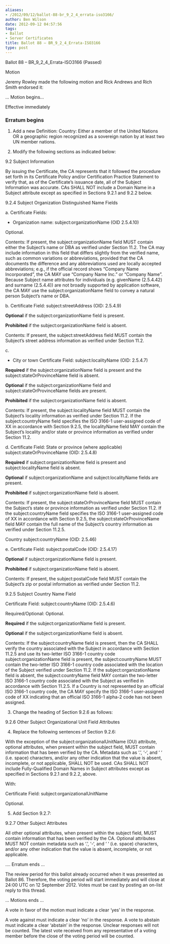 ```yaml
---
aliases:
- /2012/09/12/ballot-88-br_9_2_4_errata-iso3166/
author: Ben Wilson
date: 2012-09-12 04:57:56
tags:
- Ballot
- Server Certificates
title: Ballot 88 – BR_9_2_4_Errata-ISO3166
type: post
---
```


Ballot 88 – BR_9_2_4_Errata-ISO3166 (Passed)

Motion

Jeremy Rowley made the following motion and Rick Andrews and Rich Smith endorsed it:

… Motion begins…

Effective immediately

### Erratum begins

1. Add a new Definition: Country: Either a member of the United Nations OR a geographic region recognized as a sovereign nation by at least two UN member nations.

1. Modify the following sections as indicated below:

9.2 Subject Information

By issuing the Certificate, the CA represents that it followed the procedure set forth in its Certificate Policy and/or Certification Practice Statement to verify that, as of the Certificate’s issuance date, all of the Subject Information was accurate. CAs SHALL NOT include a Domain Name in a Subject attribute except as specified in Sections 9.2.1 and 9.2.2 below.

9.2.4 Subject Organization Distinguished Name Fields

a. Certificate Fields:

- Organization name: subject:organizationName (OID 2.5.4.10)

Optional.

Contents: If present, the subject:organizationName field MUST contain either the Subject’s name or DBA as verified under Section 11.2. The CA may include information in this field that differs slightly from the verified name, such as common variations or abbreviations, provided that the CA documents the difference and any abbreviations used are locally accepted abbreviations; e.g., if the official record shows “Company Name Incorporated”, the CA MAY use “Company Name Inc.” or “Company Name”. Because Subject name attributes for individuals (e.g. givenName (2.5.4.42) and surname (2.5.4.4)) are not broadly supported by application software, the CA MAY use the subject:organizationName field to convey a natural person Subject’s name or DBA.

b. Certificate Field: subject:streetAddress (OID: 2.5.4.9)

**Optional** if the subject:organizationName field is present.

**Prohibited** if the subject:organizationName field is absent.

Contents: If present, the subject:streetAddress field MUST contain the Subject’s street address information as verified under Section 11.2.

c.

- City or town Certificate Field: subject:localityName (OID: 2.5.4.7)

**Required** if the subject:organizationName field is present and the subject:stateOrProvinceName field is absent.

**Optional** if the subject:organizationName field and subject:stateOrProvinceName fields are present.

**Prohibited** if the subject:organizationName field is absent.

Contents: If present, the subject:localityName field MUST contain the Subject’s locality information as verified under Section 11.2. If the subject:countryName field specifies the ISO 3166-1 user-assigned code of XX in accordance with Section 9.2.5, the localityName field MAY contain the Subject’s locality and/or state or province information as verified under Section 11.2.

d. Certificate Field: State or province (where applicable) subject:stateOrProvinceName (OID: 2.5.4.8)

**Required** if subject:organizationName field is present and subject:localityName field is absent.

**Optional** if subject:organizationName and subject:localityName fields are present.

**Prohibited** if subject:organizationName field is absent.

Contents: If present, the subject:stateOrProvinceName field MUST contain the Subject’s state or province information as verified under Section 11.2. If the subject:countryName field specifies the ISO 3166-1 user-assigned code of XX in accordance with Section 9.2.5, the subject:stateOrProvinceName field MAY contain the full name of the Subject’s country information as verified under Section 11.2.5.

Country subject:countryName (OID: 2.5.46)

e. Certificate Field: subject:postalCode (OID: 2.5.4.17)

**Optional** if subject:organizationName field is present.

**Prohibited** if subject:organizationName field is absent.

Contents: If present, the subject:postalCode field MUST contain the Subject’s zip or postal information as verified under Section 11.2.

9.2.5 Subject Country Name Field

Certificate Field: subject:countryName (OID: 2.5.4.6)

Required/Optional: Optional.

**Required** if the subject:organizationName field is present.

**Optional** if the subject:organizationName field is absent.

Contents: If the subject:countryName field is present, then the CA SHALL verify the country associated with the Subject in accordance with Section 11.2.5 and use its two-letter ISO 3166-1 country code subject:organizationName field is present, the subject:countryName MUST contain the two-letter ISO 3166-1 country code associated with the location of the Subject verified under Section 11.2. If the subject:organizationName field is absent, the subject:countryName field MAY contain the two-letter ISO 3166-1 country code associated with the Subject as verified in accordance with Section 11.2.5. If a Country is not represented by an official ISO 3166-1 country code, the CA MAY specify the ISO 3166-1 user-assigned code of XX indicating that an official ISO 3166-1 alpha-2 code has not been assigned.

3. Change the heading of Section 9.2.6 as follows:

9.2.6 Other Subject Organizational Unit Field Attributes

4. Replace the following sentences of Section 9.2.6:

With the exception of the subject:organizationalUnitName (OU) attribute, optional attributes, when present within the subject field, MUST contain information that has been verified by the CA. Metadata such as ‘.’, ‘-‘, and ‘ ‘ (i.e. space) characters, and/or any other indication that the value is absent, incomplete, or not applicable, SHALL NOT be used. CAs SHALL NOT include Fully-Qualified Domain Names in Subject attributes except as specified in Sections 9.2.1 and 9.2.2, above.

With:

Certificate Field: subject:organizationalUnitName

Optional.

5. Add Section 9.2.7:

9.2.7 Other Subject Attributes

All other optional attributes, when present within the subject field, MUST contain information that has been verified by the CA. Optional attributes MUST NOT contain metadata such as ‘.’, ‘-‘, and ‘ ‘ (i.e. space) characters, and/or any other indication that the value is absent, incomplete, or not applicable.

…. Erratum ends …

The review period for this ballot already occurred when it was presented as Ballot 86. Therefore, the voting period will start immediately and will close at 24:00 UTC on 12 September 2012. Votes must be cast by posting an on-list reply to this thread.

… Motions ends …

A vote in favor of the motion must indicate a clear ‘yes’ in the response.

A vote against must indicate a clear ‘no’ in the response. A vote to abstain must indicate a clear ‘abstain’ in the response. Unclear responses will not be counted. The latest vote received from any representative of a voting member before the close of the voting period will be counted.